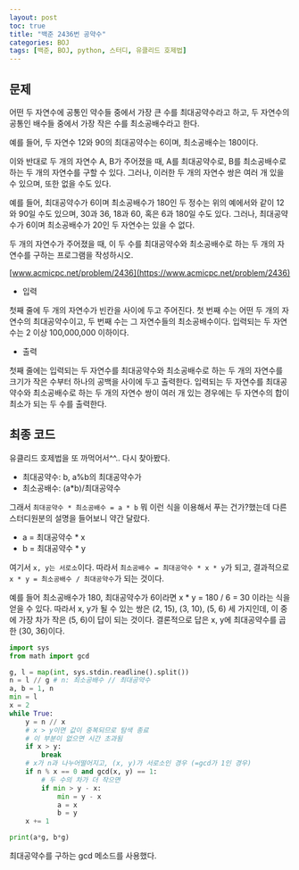 ```yaml
---
layout: post
toc: true
title: "백준 2436번 공약수"
categories: BOJ
tags: [백준, BOJ, python, 스터디, 유클리드 호제법]
---
```


## 문제
어떤 두 자연수에 공통인 약수들 중에서 가장 큰 수를 최대공약수라고 하고, 두 자연수의 공통인 배수들 중에서 가장 작은 수를 최소공배수라고 한다.

예를 들어, 두 자연수 12와 90의 최대공약수는 6이며, 최소공배수는 180이다.

이와 반대로 두 개의 자연수 A, B가 주어졌을 때, A를 최대공약수로, B를 최소공배수로 하는 두 개의 자연수를 구할 수 있다. 그러나, 이러한 두 개의 자연수 쌍은 여러 개 있을 수 있으며, 또한 없을 수도 있다.

예를 들어, 최대공약수가 6이며 최소공배수가 180인 두 정수는 위의 예에서와 같이 12와 90일 수도 있으며, 30과 36, 18과 60, 혹은 6과 180일 수도 있다. 그러나, 최대공약수가 6이며 최소공배수가 20인 두 자연수는 있을 수 없다.

두 개의 자연수가 주어졌을 때, 이 두 수를 최대공약수와 최소공배수로 하는 두 개의 자연수를 구하는 프로그램을 작성하시오.

[www.acmicpc.net/problem/2436](https://www.acmicpc.net/problem/2436)

* 입력

첫째 줄에 두 개의 자연수가 빈칸을 사이에 두고 주어진다. 첫 번째 수는 어떤 두 개의 자연수의 최대공약수이고, 두 번째 수는 그 자연수들의 최소공배수이다. 입력되는 두 자연수는 2 이상 100,000,000 이하이다.

* 출력

첫째 줄에는 입력되는 두 자연수를 최대공약수와 최소공배수로 하는 두 개의 자연수를 크기가 작은 수부터 하나의 공백을 사이에 두고 출력한다. 입력되는 두 자연수를 최대공약수와 최소공배수로 하는 두 개의 자연수 쌍이 여러 개 있는 경우에는 두 자연수의 합이 최소가 되는 두 수를 출력한다.


## 최종 코드

유클리드 호제법을 또 까먹어서^^.. 다시 찾아봤다.

- 최대공약수: b, a%b의 최대공약수가
- 최소공배수: (a*b)/최대공약수

그래서 `최대공약수 * 최소공배수 = a * b` 뭐 이런 식을 이용해서 푸는 건가?했는데 다른 스터디원분의 설명을 들어보니 약간 달랐다.

- a = 최대공약수 * x
- b = 최대공약수 * y

여기서 `x, y는 서로소`이다. 따라서 `최소공배수 = 최대공약수 * x * y`가 되고, 결과적으로 `x * y = 최소공배수 / 최대공약수`가 되는 것이다.

예를 들어 최소공배수가 180, 최대공약수가 6이라면 x * y = 180 / 6 = 30 이라는 식을 얻을 수 있다. 따라서 x, y가 될 수 있는 쌍은 (2, 15), (3, 10), (5, 6) 세 가지인데, 이 중에 가장 차가 작은 (5, 6)이 답이 되는 것이다. 결론적으로 답은 x, y에 최대공약수를 곱한 (30, 36)이다.  

```python
import sys
from math import gcd

g, l = map(int, sys.stdin.readline().split())
n = l // g # n: 최소공배수 // 최대공약수
a, b = 1, n
min = l
x = 2
while True:
    y = n // x
    # x > y이면 값이 중복되므로 탐색 종료
    # 이 부분이 없으면 시간 초과됨
    if x > y:
        break
    # x가 n과 나누어떨어지고, (x, y)가 서로소인 경우 (=gcd가 1인 경우)
    if n % x == 0 and gcd(x, y) == 1:
        # 두 수의 차가 더 작으면
        if min > y - x:
            min = y - x
            a = x
            b = y
    x += 1

print(a*g, b*g)
```

최대공약수를 구하는 gcd 메소드를 사용했다.
